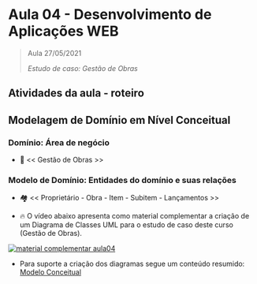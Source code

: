 # Aula 04 - Desenvolvimento de Aplicações WEB

> Aula 27/05/2021
> 
>  *Estudo de caso: Gestão de Obras*

## Atividades da aula - roteiro

## Modelagem de Domínio em Nível Conceitual
### Domínio: Área de negócio  
- :bank: << Gestão de Obras >>
### Modelo de Domínio: Entidades do domínio e suas relações 
- :houses: << Proprietário - Obra - Item - Subitem - Lançamentos >>

- :fire: O vídeo abaixo apresenta como material complementar a criação de um Diagrama de Classes UML para o estudo de caso deste curso (Gestão de Obras).


[![material complementar aula04](https://raw.githubusercontent.com/marcoswagner-commits/gestao_obras_aula_daw/Documentos/Capa_Video_Mod1.png)](https://youtu.be/6mX0522HGjE)

- Para suporte a criação dos diagramas segue um conteúdo resumido: 
[Modelo Conceitual](https://github.com/marcoswagner-commits/gestao_obras_aula_daw/tree/Documentos/modeloConceitual.md)


